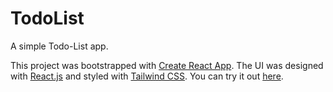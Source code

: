 # TodoList

A simple Todo-List app.

This project was bootstrapped with [Create React App](https://github.com/facebook/create-react-app). The UI was designed with [React.js](https://reactjs.org/) and styled with [Tailwind CSS](https://tailwindcss.com/). You can try it out [here](https://todolistio.netlify.app/).


